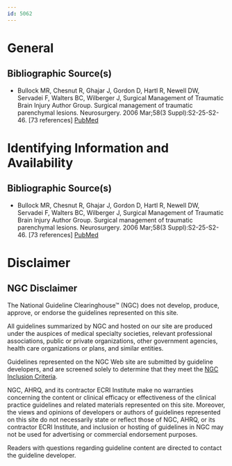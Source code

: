 ```yaml
---
id: 5062
---
```


# General

## Bibliographic Source(s)

- Bullock MR, Chesnut R, Ghajar J, Gordon D, Hartl R, Newell DW, Servadei F, Walters BC, Wilberger J, Surgical Management of Traumatic Brain Injury Author Group. Surgical management of traumatic parenchymal lesions. Neurosurgery. 2006 Mar;58(3 Suppl):S2-25-S2-46. [73 references] [ PubMed ](http://www.ncbi.nlm.nih.gov/entrez/query.fcgi?cmd=Retrieve&db=pubmed&dopt=Abstract&list_uids=16540746)

# Identifying Information and Availability

## Bibliographic Source(s)

- Bullock MR, Chesnut R, Ghajar J, Gordon D, Hartl R, Newell DW, Servadei F, Walters BC, Wilberger J, Surgical Management of Traumatic Brain Injury Author Group. Surgical management of traumatic parenchymal lesions. Neurosurgery. 2006 Mar;58(3 Suppl):S2-25-S2-46. [73 references] [ PubMed ](http://www.ncbi.nlm.nih.gov/entrez/query.fcgi?cmd=Retrieve&db=pubmed&dopt=Abstract&list_uids=16540746)

# Disclaimer

## NGC Disclaimer

The National Guideline Clearinghouse™ (NGC) does not develop, produce, approve, or endorse the guidelines represented on this site.

All guidelines summarized by NGC and hosted on our site are produced under the auspices of medical specialty societies, relevant professional associations, public or private organizations, other government agencies, health care organizations or plans, and similar entities.

Guidelines represented on the NGC Web site are submitted by guideline developers, and are screened solely to determine that they meet the [NGC Inclusion Criteria](/help-and-about/summaries/inclusion-criteria).

NGC, AHRQ, and its contractor ECRI Institute make no warranties concerning the content or clinical efficacy or effectiveness of the clinical practice guidelines and related materials represented on this site. Moreover, the views and opinions of developers or authors of guidelines represented on this site do not necessarily state or reflect those of NGC, AHRQ, or its contractor ECRI Institute, and inclusion or hosting of guidelines in NGC may not be used for advertising or commercial endorsement purposes.

Readers with questions regarding guideline content are directed to contact the guideline developer.

